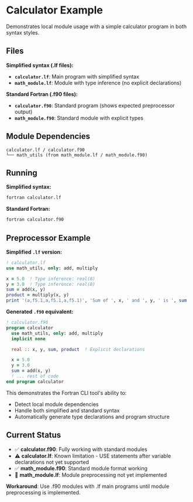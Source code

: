 # Calculator Example

Demonstrates local module usage with a simple calculator program in both syntax styles.

## Files

**Simplified syntax (.lf files):**
- **`calculator.lf`**: Main program with simplified syntax
- **`math_module.lf`**: Module with type inference (no explicit declarations)

**Standard Fortran (.f90 files):**
- **`calculator.f90`**: Standard program (shows expected preprocessor output)
- **`math_module.f90`**: Standard module with explicit types

## Module Dependencies

```
calculator.lf / calculator.f90
└── math_utils (from math_module.lf / math_module.f90)
```

## Running

**Simplified syntax:**
```bash
fortran calculator.lf
```

**Standard Fortran:**
```bash
fortran calculator.f90
```

## Preprocessor Example

**Simplified `.lf` version:**
```fortran
! calculator.lf
use math_utils, only: add, multiply

x = 5.0  ! Type inference: real(8)
y = 3.0  ! Type inference: real(8)
sum = add(x, y)
product = multiply(x, y)
print '(a,f5.1,a,f5.1,a,f5.1)', 'Sum of ', x, ' and ', y, ' is ', sum
```

**Generated `.f90` equivalent:**
```fortran
! calculator.f90
program calculator
  use math_utils, only: add, multiply
  implicit none

  real :: x, y, sum, product  ! Explicit declarations

  x = 5.0
  y = 3.0
  sum = add(x, y)
  ! ... rest of code
end program calculator
```

This demonstrates the Fortran CLI tool's ability to:
- Detect local module dependencies
- Handle both simplified and standard syntax  
- Automatically generate type declarations and program structure

## Current Status
- ✅ **calculator.f90**: Fully working with standard modules
- ⚠️ **calculator.lf**: Known limitation - USE statements after variable declarations not yet supported
- ✅ **math_module.f90**: Standard module format working
- 🔄 **math_module.lf**: Module preprocessing not yet implemented

**Workaround**: Use .f90 modules with .lf main programs until module preprocessing is implemented.
